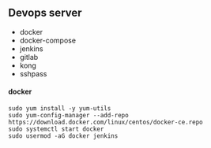 ## Devops server
 - docker
 - docker-compose
 - jenkins
 - gitlab
 - kong
 - sshpass

#### docker
```
sudo yum install -y yum-utils
sudo yum-config-manager --add-repo https://download.docker.com/linux/centos/docker-ce.repo
sudo systemctl start docker
sudo usermod -aG docker jenkins
```
